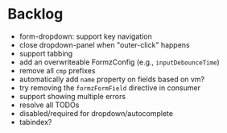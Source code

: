 # Backlog

- form-dropdown: support key navigation
- close dropdown-panel when "outer-click" happens
- support tabbing
- add an overwriteable FormzConfig (e.g., `inputDebounceTime`)
- remove all `cmp` prefixes
- automatically add `name` property on fields based on vm?
- try removing the `formzFormField` directive in consumer
- support showing multiple errors
- resolve all TODOs
- disabled/required for dropdown/autocomplete
- tabindex?
